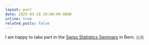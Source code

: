 ```yaml
---
layout: post
date: 2025-03-18 10:00:00-0000
inline: true
related_posts: false
---
```


I am happy to take part in the [Swiss Statistics Seminars](https://www.imsv.unibe.ch/research/talks/swiss_statistics_seminars_live/index_eng.html) in Bern. :switzerland: 